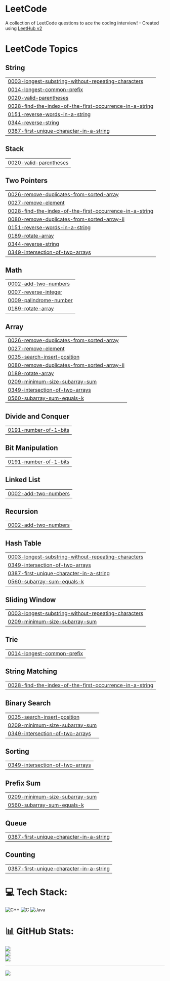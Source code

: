 # LeetCode
A collection of LeetCode questions to ace the coding interview! - Created using [LeetHub v2](https://github.com/arunbhardwaj/LeetHub-2.0)

<!---LeetCode Topics Start-->
# LeetCode Topics
## String
|  |
| ------- |
| [0003-longest-substring-without-repeating-characters](https://github.com/lovebabu1122/LeetCode/tree/master/0003-longest-substring-without-repeating-characters) |
| [0014-longest-common-prefix](https://github.com/lovebabu1122/LeetCode/tree/master/0014-longest-common-prefix) |
| [0020-valid-parentheses](https://github.com/lovebabu1122/LeetCode/tree/master/0020-valid-parentheses) |
| [0028-find-the-index-of-the-first-occurrence-in-a-string](https://github.com/lovebabu1122/LeetCode/tree/master/0028-find-the-index-of-the-first-occurrence-in-a-string) |
| [0151-reverse-words-in-a-string](https://github.com/lovebabu1122/LeetCode/tree/master/0151-reverse-words-in-a-string) |
| [0344-reverse-string](https://github.com/lovebabu1122/LeetCode/tree/master/0344-reverse-string) |
| [0387-first-unique-character-in-a-string](https://github.com/lovebabu1122/LeetCode/tree/master/0387-first-unique-character-in-a-string) |
## Stack
|  |
| ------- |
| [0020-valid-parentheses](https://github.com/lovebabu1122/LeetCode/tree/master/0020-valid-parentheses) |
## Two Pointers
|  |
| ------- |
| [0026-remove-duplicates-from-sorted-array](https://github.com/lovebabu1122/LeetCode/tree/master/0026-remove-duplicates-from-sorted-array) |
| [0027-remove-element](https://github.com/lovebabu1122/LeetCode/tree/master/0027-remove-element) |
| [0028-find-the-index-of-the-first-occurrence-in-a-string](https://github.com/lovebabu1122/LeetCode/tree/master/0028-find-the-index-of-the-first-occurrence-in-a-string) |
| [0080-remove-duplicates-from-sorted-array-ii](https://github.com/lovebabu1122/LeetCode/tree/master/0080-remove-duplicates-from-sorted-array-ii) |
| [0151-reverse-words-in-a-string](https://github.com/lovebabu1122/LeetCode/tree/master/0151-reverse-words-in-a-string) |
| [0189-rotate-array](https://github.com/lovebabu1122/LeetCode/tree/master/0189-rotate-array) |
| [0344-reverse-string](https://github.com/lovebabu1122/LeetCode/tree/master/0344-reverse-string) |
| [0349-intersection-of-two-arrays](https://github.com/lovebabu1122/LeetCode/tree/master/0349-intersection-of-two-arrays) |
## Math
|  |
| ------- |
| [0002-add-two-numbers](https://github.com/lovebabu1122/LeetCode/tree/master/0002-add-two-numbers) |
| [0007-reverse-integer](https://github.com/lovebabu1122/LeetCode/tree/master/0007-reverse-integer) |
| [0009-palindrome-number](https://github.com/lovebabu1122/LeetCode/tree/master/0009-palindrome-number) |
| [0189-rotate-array](https://github.com/lovebabu1122/LeetCode/tree/master/0189-rotate-array) |
## Array
|  |
| ------- |
| [0026-remove-duplicates-from-sorted-array](https://github.com/lovebabu1122/LeetCode/tree/master/0026-remove-duplicates-from-sorted-array) |
| [0027-remove-element](https://github.com/lovebabu1122/LeetCode/tree/master/0027-remove-element) |
| [0035-search-insert-position](https://github.com/lovebabu1122/LeetCode/tree/master/0035-search-insert-position) |
| [0080-remove-duplicates-from-sorted-array-ii](https://github.com/lovebabu1122/LeetCode/tree/master/0080-remove-duplicates-from-sorted-array-ii) |
| [0189-rotate-array](https://github.com/lovebabu1122/LeetCode/tree/master/0189-rotate-array) |
| [0209-minimum-size-subarray-sum](https://github.com/lovebabu1122/LeetCode/tree/master/0209-minimum-size-subarray-sum) |
| [0349-intersection-of-two-arrays](https://github.com/lovebabu1122/LeetCode/tree/master/0349-intersection-of-two-arrays) |
| [0560-subarray-sum-equals-k](https://github.com/lovebabu1122/LeetCode/tree/master/0560-subarray-sum-equals-k) |
## Divide and Conquer
|  |
| ------- |
| [0191-number-of-1-bits](https://github.com/lovebabu1122/LeetCode/tree/master/0191-number-of-1-bits) |
## Bit Manipulation
|  |
| ------- |
| [0191-number-of-1-bits](https://github.com/lovebabu1122/LeetCode/tree/master/0191-number-of-1-bits) |
## Linked List
|  |
| ------- |
| [0002-add-two-numbers](https://github.com/lovebabu1122/LeetCode/tree/master/0002-add-two-numbers) |
## Recursion
|  |
| ------- |
| [0002-add-two-numbers](https://github.com/lovebabu1122/LeetCode/tree/master/0002-add-two-numbers) |
## Hash Table
|  |
| ------- |
| [0003-longest-substring-without-repeating-characters](https://github.com/lovebabu1122/LeetCode/tree/master/0003-longest-substring-without-repeating-characters) |
| [0349-intersection-of-two-arrays](https://github.com/lovebabu1122/LeetCode/tree/master/0349-intersection-of-two-arrays) |
| [0387-first-unique-character-in-a-string](https://github.com/lovebabu1122/LeetCode/tree/master/0387-first-unique-character-in-a-string) |
| [0560-subarray-sum-equals-k](https://github.com/lovebabu1122/LeetCode/tree/master/0560-subarray-sum-equals-k) |
## Sliding Window
|  |
| ------- |
| [0003-longest-substring-without-repeating-characters](https://github.com/lovebabu1122/LeetCode/tree/master/0003-longest-substring-without-repeating-characters) |
| [0209-minimum-size-subarray-sum](https://github.com/lovebabu1122/LeetCode/tree/master/0209-minimum-size-subarray-sum) |
## Trie
|  |
| ------- |
| [0014-longest-common-prefix](https://github.com/lovebabu1122/LeetCode/tree/master/0014-longest-common-prefix) |
## String Matching
|  |
| ------- |
| [0028-find-the-index-of-the-first-occurrence-in-a-string](https://github.com/lovebabu1122/LeetCode/tree/master/0028-find-the-index-of-the-first-occurrence-in-a-string) |
## Binary Search
|  |
| ------- |
| [0035-search-insert-position](https://github.com/lovebabu1122/LeetCode/tree/master/0035-search-insert-position) |
| [0209-minimum-size-subarray-sum](https://github.com/lovebabu1122/LeetCode/tree/master/0209-minimum-size-subarray-sum) |
| [0349-intersection-of-two-arrays](https://github.com/lovebabu1122/LeetCode/tree/master/0349-intersection-of-two-arrays) |
## Sorting
|  |
| ------- |
| [0349-intersection-of-two-arrays](https://github.com/lovebabu1122/LeetCode/tree/master/0349-intersection-of-two-arrays) |
## Prefix Sum
|  |
| ------- |
| [0209-minimum-size-subarray-sum](https://github.com/lovebabu1122/LeetCode/tree/master/0209-minimum-size-subarray-sum) |
| [0560-subarray-sum-equals-k](https://github.com/lovebabu1122/LeetCode/tree/master/0560-subarray-sum-equals-k) |
## Queue
|  |
| ------- |
| [0387-first-unique-character-in-a-string](https://github.com/lovebabu1122/LeetCode/tree/master/0387-first-unique-character-in-a-string) |
## Counting
|  |
| ------- |
| [0387-first-unique-character-in-a-string](https://github.com/lovebabu1122/LeetCode/tree/master/0387-first-unique-character-in-a-string) |

# 💻 Tech Stack:
![C++](https://img.shields.io/badge/c++-%2300599C.svg?style=for-the-badge&logo=c%2B%2B&logoColor=white) ![C](https://img.shields.io/badge/c-%2300599C.svg?style=for-the-badge&logo=c&logoColor=white) ![Java](https://img.shields.io/badge/java-%23ED8B00.svg?style=for-the-badge&logo=openjdk&logoColor=white)
# 📊 GitHub Stats:
![](https://github-readme-stats.vercel.app/api?username=lovebabu1122&theme=dark&hide_border=false&include_all_commits=false&count_private=false)<br/>
![](https://github-readme-streak-stats.herokuapp.com/?user=lovebabu1122&theme=dark&hide_border=false)<br/>
![](https://github-readme-stats.vercel.app/api/top-langs/?username=lovebabu1122&theme=dark&hide_border=false&include_all_commits=false&count_private=false&layout=compact)

---
[![](https://visitcount.itsvg.in/api?id=lovebabu1122&icon=0&color=0)](https://visitcount.itsvg.in)

<!-- Proudly created with GPRM ( https://gprm.itsvg.in ) -->
<!---LeetCode Topics End-->
